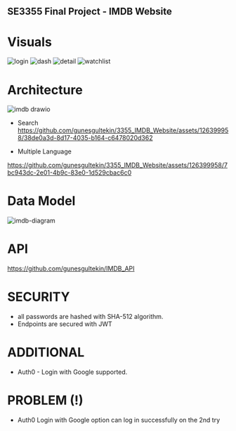 ## SE3355 Final Project - IMDB Website
# Visuals
![login](https://github.com/gunesgultekin/3355_IMDB_Website/assets/126399958/27bd92a1-21fe-410b-8c87-dd5e3b86506c)
![dash](https://github.com/gunesgultekin/3355_IMDB_Website/assets/126399958/bde99f54-6c13-4d14-9569-525ce2e2628d)
![detail](https://github.com/gunesgultekin/3355_IMDB_Website/assets/126399958/0f2c8249-a9d9-48c2-b0dd-07d5799c8a04)
![watchlist](https://github.com/gunesgultekin/3355_IMDB_Website/assets/126399958/7a1748ca-37d9-407f-a82e-c6440a617931)

# Architecture
![imdb drawio](https://github.com/gunesgultekin/3355_IMDB_Website/assets/126399958/1ce7f984-90d7-4d39-8094-d4a73dcaf94c)

* Search
https://github.com/gunesgultekin/3355_IMDB_Website/assets/126399958/38de0a3d-8d17-4035-b164-c6478020d362

* Multiple Language

https://github.com/gunesgultekin/3355_IMDB_Website/assets/126399958/7bc943dc-2e01-4b9c-83e0-1d529cbac6c0

# Data Model
![imdb-diagram](https://github.com/gunesgultekin/3355_IMDB_Website/assets/126399958/7275a71f-f804-403b-8d0a-fd731c19511e)

# API
https://github.com/gunesgultekin/IMDB_API

# SECURITY
- all passwords are hashed with SHA-512 algorithm.
- Endpoints are secured with JWT
  
# ADDITIONAL
- Auth0 - Login with Google supported.

# PROBLEM (!)
- Auth0 Login with Google option can log in successfully on the 2nd try
